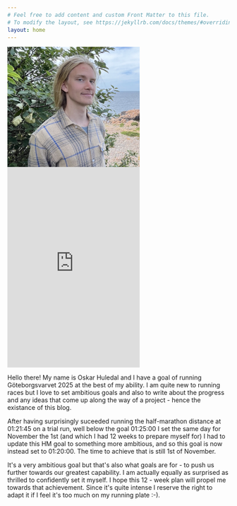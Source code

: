 ```yaml
---
# Feel free to add content and custom Front Matter to this file.
# To modify the layout, see https://jekyllrb.com/docs/themes/#overriding-theme-defaults
layout: home
---
```




<div class="img-right" style="display:flex;flex-direction:column">
<img src="/assets/images/face-me.png" alt="The Runner Running"  style="width:300px">
<iframe height='454' width='300' frameborder='0' allowtransparency='true' scrolling='no' src='https://www.strava.com/athletes/135151962/latest-rides/bd3bc53fd14bc55ec4112d9c30f5031d8657f9c2'></iframe>
</div>

Hello there! My name is Oskar Huledal and I have a goal of running Göteborgsvarvet 2025 at the best of my ability. I am quite new to running races but I love to set ambitious goals and also to write about the progress and any ideas that come up along the way of a project - hence the existance of this blog.

After having surprisingly suceeded running the half-marathon distance at 01:21:45 on a trial run, well below the goal 01:25:00 I set the same day for November the 1st (and which I had 12 weeks to prepare myself for) I had to update this HM goal to something more ambitious, and so this goal is now instead set to 01:20:00. The time to achieve that is still 1st of November.

It's a very ambitious goal but that's also what goals are for - to push us further towards our greatest capability. I am actually equally as surprised as thrilled to confidently set it myself. I hope this 12 - week plan will propel me towards that achievement. Since it's quite intense I reserve the right to adapt it if I feel it's too much on my running plate :-).

